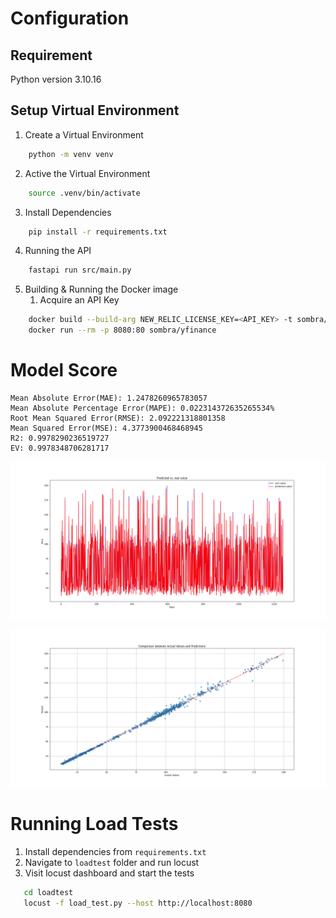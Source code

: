 # Configuration

## Requirement

Python version 3.10.16

## Setup Virtual Environment

1. Create a Virtual Environment
```bash
    python -m venv venv
```

2. Active the Virtual Environment
```bash
    source .venv/bin/activate
```

3. Install Dependencies
```bash
    pip install -r requirements.txt
```

4. Running the API
```bash
    fastapi run src/main.py
```

5. Building & Running the Docker image
    1. Acquire an API Key

```bash
    docker build --build-arg NEW_RELIC_LICENSE_KEY=<API_KEY> -t sombra/yfinance .
    docker run --rm -p 8080:80 sombra/yfinance
```

# Model Score

<!-- START_SCORE -->
```
Mean Absolute Error(MAE): 1.2478260965783057
Mean Absolute Percentage Error(MAPE): 0.022314372635265534%
Root Mean Squared Error(RMSE): 2.092221318801358
Mean Squared Error(MSE): 4.3773900468468945
R2: 0.9978290236519727
EV: 0.9978348706281717
```
<!-- END_SCORE -->

![scatter](./predict_model/metrics/real_vs_predicted.png)

![scatter](./predict_model/metrics/scatter.png)

# Running Load Tests

1. Install dependencies from `requirements.txt`
2. Navigate to `loadtest` folder and run locust
3. Visit locust dashboard and start the tests
```bash
   cd loadtest
   locust -f load_test.py --host http://localhost:8080
```